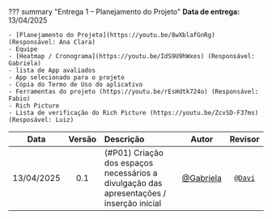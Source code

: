 ??? summary "Entrega 1 – Planejamento do Projeto" 
    **Data de entrega:** 13/04/2025

    - [Planejamento do Projeto](https://youtu.be/8wXblafGnRg) (Responsável: Ana Clara)
    - Equipe
    - [Heatmap / Cronograma](https://youtu.be/IdS9U9hWxes) (Responsável: Gabriela)
    - lista de App avaliados
    - App selecionado para o projeto
    - Cópia do Termo de Uso do aplicativo 
    - Ferramentas do projeto (https://youtu.be/rEsHdtk724o) (Responsável: Fabio)
    - Rich Picture
    - Lista de verificação do Rich Picture (https://youtu.be/ZcvSD-F37ms) (Resposável: Luiz)


| Data       | Versão | Descrição                                 | Autor                                      | Revisor                                     |
| :--------: | :----: | :---------------------------------------- | :----------------------------------------: | :----------------------------------------: |
| 13/04/2025 |  0.1   | (#P01) Criação dos espaços necessários a divulgação das apresentações / inserção inicial | [@Gabriela](https://github.com/gaubiela)   | [`@Davi`](https://github.com/daviRolvr) |
